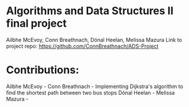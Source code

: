 # Algorithms and Data Structures II final project
Ailbhe McEvoy, Conn Breathnach, Dónal Heelan, Melissa Mazura
Link to project repo: https://github.com/ConnBreathnach/ADS-Project
# Contributions:
Ailbhe McEvoy - 
Conn Breathnach - Implementing Dijkstra's algorithm to find the shortest path between two bus stops
Dónal Heelan - 
Melissa Mazura - 
